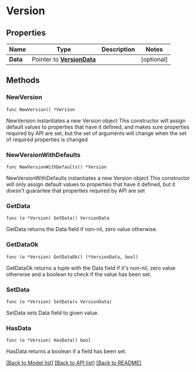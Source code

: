 # Version

## Properties

Name | Type | Description | Notes
------------ | ------------- | ------------- | -------------
**Data** | Pointer to [**VersionData**](VersionData.md) |  | [optional] 

## Methods

### NewVersion

`func NewVersion() *Version`

NewVersion instantiates a new Version object
This constructor will assign default values to properties that have it defined,
and makes sure properties required by API are set, but the set of arguments
will change when the set of required properties is changed

### NewVersionWithDefaults

`func NewVersionWithDefaults() *Version`

NewVersionWithDefaults instantiates a new Version object
This constructor will only assign default values to properties that have it defined,
but it doesn't guarantee that properties required by API are set

### GetData

`func (o *Version) GetData() VersionData`

GetData returns the Data field if non-nil, zero value otherwise.

### GetDataOk

`func (o *Version) GetDataOk() (*VersionData, bool)`

GetDataOk returns a tuple with the Data field if it's non-nil, zero value otherwise
and a boolean to check if the value has been set.

### SetData

`func (o *Version) SetData(v VersionData)`

SetData sets Data field to given value.

### HasData

`func (o *Version) HasData() bool`

HasData returns a boolean if a field has been set.


[[Back to Model list]](../README.md#documentation-for-models) [[Back to API list]](../README.md#documentation-for-api-endpoints) [[Back to README]](../README.md)



